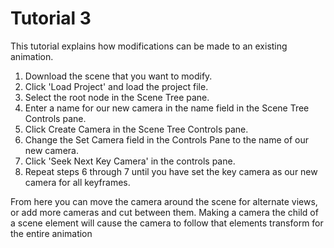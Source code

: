 # Tutorial 3

This tutorial explains how modifications can be made to an existing animation.

1. Download the scene that you want to modify.
2. Click 'Load Project' and load the project file.
3. Select the root node in the Scene Tree pane.
4. Enter a name for our new camera in the name field in the Scene Tree Controls pane.
5. Click Create Camera in the Scene Tree Controls pane.
6. Change the Set Camera field in the Controls Pane to the name of our new camera.
7. Click 'Seek Next Key Camera' in the controls pane.
8. Repeat steps 6 through 7 until you have set the key camera as our new camera for all keyframes.

From here you can move the camera around the scene for alternate views, or add more cameras and cut between them.
Making a camera the child of a scene element will cause the camera to follow that elements transform for the entire animation
